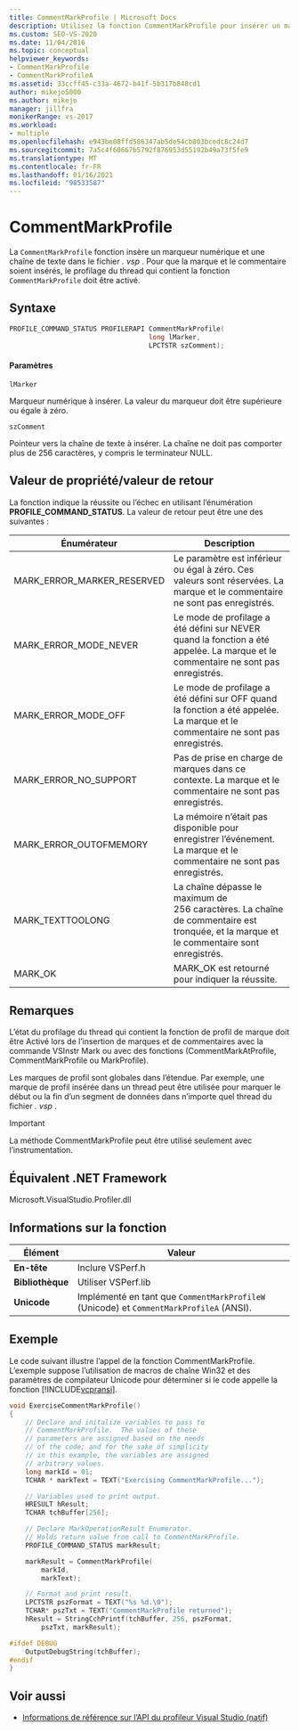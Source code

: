 ```yaml
---
title: CommentMarkProfile | Microsoft Docs
description: Utilisez la fonction CommentMarkProfile pour insérer un marqueur numérique et une chaîne de texte dans le fichier *. vsp* .
ms.custom: SEO-VS-2020
ms.date: 11/04/2016
ms.topic: conceptual
helpviewer_keywords:
- CommentMarkProfile
- CommentMarkProfileA
ms.assetid: 33ccff45-c33a-4672-b41f-5b317b848cd1
author: mikejo5000
ms.author: mikejo
manager: jillfra
monikerRange: vs-2017
ms.workload:
- multiple
ms.openlocfilehash: e943be08ffd586347ab5de54cb803bcedc8c24d7
ms.sourcegitcommit: 7a5c4f60667b5792f876953d55192b49a73f5fe9
ms.translationtype: MT
ms.contentlocale: fr-FR
ms.lasthandoff: 01/16/2021
ms.locfileid: "98533587"
---
```

# <a name="commentmarkprofile"></a>CommentMarkProfile
La `CommentMarkProfile` fonction insère un marqueur numérique et une chaîne de texte dans le fichier *. vsp* . Pour que la marque et le commentaire soient insérés, le profilage du thread qui contient la fonction `CommentMarkProfile` doit être activé.

## <a name="syntax"></a>Syntaxe

```cpp
PROFILE_COMMAND_STATUS PROFILERAPI CommentMarkProfile(
                                   long lMarker,
                                   LPCTSTR szComment);
```

#### <a name="parameters"></a>Paramètres
 `lMarker`

 Marqueur numérique à insérer. La valeur du marqueur doit être supérieure ou égale à zéro.

 `szComment`

 Pointeur vers la chaîne de texte à insérer. La chaîne ne doit pas comporter plus de 256 caractères, y compris le terminateur NULL.

## <a name="property-valuereturn-value"></a>Valeur de propriété/valeur de retour
 La fonction indique la réussite ou l’échec en utilisant l’énumération **PROFILE_COMMAND_STATUS**. La valeur de retour peut être une des suivantes :

|Énumérateur|Description|
|----------------|-----------------|
|MARK_ERROR_MARKER_RESERVED|Le paramètre est inférieur ou égal à zéro. Ces valeurs sont réservées. La marque et le commentaire ne sont pas enregistrés.|
|MARK_ERROR_MODE_NEVER|Le mode de profilage a été défini sur NEVER quand la fonction a été appelée. La marque et le commentaire ne sont pas enregistrés.|
|MARK_ERROR_MODE_OFF|Le mode de profilage a été défini sur OFF quand la fonction a été appelée. La marque et le commentaire ne sont pas enregistrés.|
|MARK_ERROR_NO_SUPPORT|Pas de prise en charge de marques dans ce contexte. La marque et le commentaire ne sont pas enregistrés.|
|MARK_ERROR_OUTOFMEMORY|La mémoire n’était pas disponible pour enregistrer l’événement. La marque et le commentaire ne sont pas enregistrés.|
|MARK_TEXTTOOLONG|La chaîne dépasse le maximum de 256 caractères. La chaîne de commentaire est tronquée, et la marque et le commentaire sont enregistrés.|
|MARK_OK|MARK_OK est retourné pour indiquer la réussite.|

## <a name="remarks"></a>Remarques
 L’état du profilage du thread qui contient la fonction de profil de marque doit être Activé lors de l’insertion de marques et de commentaires avec la commande VSInstr Mark ou avec des fonctions (CommentMarkAtProfile, CommentMarkProfile ou MarkProfile).

 Les marques de profil sont globales dans l’étendue. Par exemple, une marque de profil insérée dans un thread peut être utilisée pour marquer le début ou la fin d’un segment de données dans n’importe quel thread du fichier *. vsp* .

> [!IMPORTANT]
> La méthode CommentMarkProfile peut être utilisé seulement avec l’instrumentation.

## <a name="net-framework-equivalent"></a>Équivalent .NET Framework
 Microsoft.VisualStudio.Profiler.dll

## <a name="function-information"></a>Informations sur la fonction

|Élément|Valeur|
|-|-|
|**En-tête**|Inclure VSPerf.h|
|**Bibliothèque**|Utiliser VSPerf.lib|
|**Unicode**|Implémenté en tant que `CommentMarkProfileW` (Unicode) et `CommentMarkProfileA` (ANSI).|

## <a name="example"></a>Exemple
 Le code suivant illustre l’appel de la fonction CommentMarkProfile. L’exemple suppose l’utilisation de macros de chaîne Win32 et des paramètres de compilateur Unicode pour déterminer si le code appelle la fonction [!INCLUDE[vcpransi](../profiling/includes/vcpransi_md.md)].

```cpp
void ExerciseCommentMarkProfile()
{
    // Declare and initalize variables to pass to
    // CommentMarkProfile.  The values of these
    // parameters are assigned based on the needs
    // of the code; and for the sake of simplicity
    // in this example, the variables are assigned
    // arbitrary values.
    long markId = 01;
    TCHAR * markText = TEXT("Exercising CommentMarkProfile...");

    // Variables used to print output.
    HRESULT hResult;
    TCHAR tchBuffer[256];

    // Declare MarkOperationResult Enumerator.
    // Holds return value from call to CommentMarkProfile.
    PROFILE_COMMAND_STATUS markResult;

    markResult = CommentMarkProfile(
        markId,
        markText);

    // Format and print result.
    LPCTSTR pszFormat = TEXT("%s %d.\0");
    TCHAR* pszTxt = TEXT("CommentMarkProfile returned");
    hResult = StringCchPrintf(tchBuffer, 256, pszFormat,
        pszTxt, markResult);

#ifdef DEBUG
    OutputDebugString(tchBuffer);
#endif
}
```

## <a name="see-also"></a>Voir aussi
- [Informations de référence sur l’API du profileur Visual Studio (natif)](../profiling/visual-studio-profiler-api-reference-native.md)
